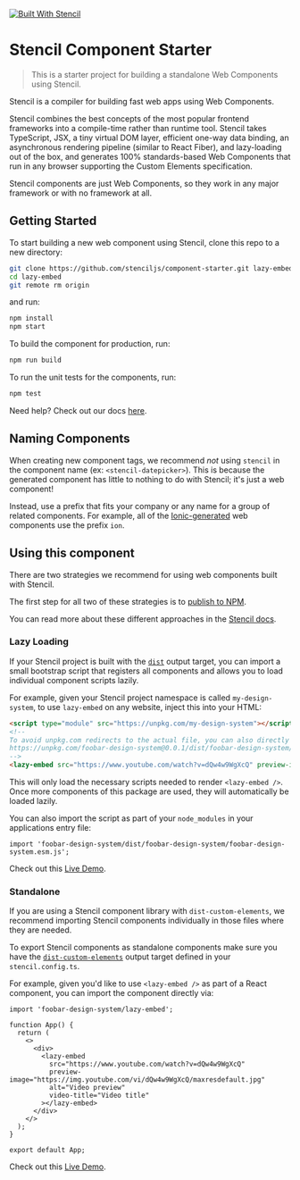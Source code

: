 [![Built With Stencil](https://img.shields.io/badge/-Built%20With%20Stencil-16161d.svg?logo=data%3Aimage%2Fsvg%2Bxml%3Bbase64%2CPD94bWwgdmVyc2lvbj0iMS4wIiBlbmNvZGluZz0idXRmLTgiPz4KPCEtLSBHZW5lcmF0b3I6IEFkb2JlIElsbHVzdHJhdG9yIDE5LjIuMSwgU1ZHIEV4cG9ydCBQbHVnLUluIC4gU1ZHIFZlcnNpb246IDYuMDAgQnVpbGQgMCkgIC0tPgo8c3ZnIHZlcnNpb249IjEuMSIgaWQ9IkxheWVyXzEiIHhtbG5zPSJodHRwOi8vd3d3LnczLm9yZy8yMDAwL3N2ZyIgeG1sbnM6eGxpbms9Imh0dHA6Ly93d3cudzMub3JnLzE5OTkveGxpbmsiIHg9IjBweCIgeT0iMHB4IgoJIHZpZXdCb3g9IjAgMCA1MTIgNTEyIiBzdHlsZT0iZW5hYmxlLWJhY2tncm91bmQ6bmV3IDAgMCA1MTIgNTEyOyIgeG1sOnNwYWNlPSJwcmVzZXJ2ZSI%2BCjxzdHlsZSB0eXBlPSJ0ZXh0L2NzcyI%2BCgkuc3Qwe2ZpbGw6I0ZGRkZGRjt9Cjwvc3R5bGU%2BCjxwYXRoIGNsYXNzPSJzdDAiIGQ9Ik00MjQuNywzNzMuOWMwLDM3LjYtNTUuMSw2OC42LTkyLjcsNjguNkgxODAuNGMtMzcuOSwwLTkyLjctMzAuNy05Mi43LTY4LjZ2LTMuNmgzMzYuOVYzNzMuOXoiLz4KPHBhdGggY2xhc3M9InN0MCIgZD0iTTQyNC43LDI5Mi4xSDE4MC40Yy0zNy42LDAtOTIuNy0zMS05Mi43LTY4LjZ2LTMuNkgzMzJjMzcuNiwwLDkyLjcsMzEsOTIuNyw2OC42VjI5Mi4xeiIvPgo8cGF0aCBjbGFzcz0ic3QwIiBkPSJNNDI0LjcsMTQxLjdIODcuN3YtMy42YzAtMzcuNiw1NC44LTY4LjYsOTIuNy02OC42SDMzMmMzNy45LDAsOTIuNywzMC43LDkyLjcsNjguNlYxNDEuN3oiLz4KPC9zdmc%2BCg%3D%3D&colorA=16161d&style=flat-square)](https://stenciljs.com)

# Stencil Component Starter

> This is a starter project for building a standalone Web Components using Stencil.

Stencil is a compiler for building fast web apps using Web Components.

Stencil combines the best concepts of the most popular frontend frameworks into a compile-time rather than runtime tool. Stencil takes TypeScript, JSX, a tiny virtual DOM layer, efficient one-way data binding, an asynchronous rendering pipeline (similar to React Fiber), and lazy-loading out of the box, and generates 100% standards-based Web Components that run in any browser supporting the Custom Elements specification.

Stencil components are just Web Components, so they work in any major framework or with no framework at all.

## Getting Started

To start building a new web component using Stencil, clone this repo to a new directory:

```bash
git clone https://github.com/stenciljs/component-starter.git lazy-embed
cd lazy-embed
git remote rm origin
```

and run:

```bash
npm install
npm start
```

To build the component for production, run:

```bash
npm run build
```

To run the unit tests for the components, run:

```bash
npm test
```

Need help? Check out our docs [here](https://stenciljs.com/docs/my-first-component).

## Naming Components

When creating new component tags, we recommend _not_ using `stencil` in the component name (ex: `<stencil-datepicker>`). This is because the generated component has little to nothing to do with Stencil; it's just a web component!

Instead, use a prefix that fits your company or any name for a group of related components. For example, all of the [Ionic-generated](https://ionicframework.com/) web components use the prefix `ion`.

## Using this component

There are two strategies we recommend for using web components built with Stencil.

The first step for all two of these strategies is to [publish to NPM](https://docs.npmjs.com/getting-started/publishing-npm-packages).

You can read more about these different approaches in the [Stencil docs](https://stenciljs.com/docs/publishing).

### Lazy Loading

If your Stencil project is built with the [`dist`](https://stenciljs.com/docs/distribution) output target, you can import a small bootstrap script that registers all components and allows you to load individual component scripts lazily.

For example, given your Stencil project namespace is called `my-design-system`, to use `lazy-embed` on any website, inject this into your HTML:

```html
<script type="module" src="https://unpkg.com/my-design-system"></script>
<!--
To avoid unpkg.com redirects to the actual file, you can also directly import:
https://unpkg.com/foobar-design-system@0.0.1/dist/foobar-design-system/foobar-design-system.esm.js
-->
<lazy-embed src="https://www.youtube.com/watch?v=dQw4w9WgXcQ" preview-image="https://img.youtube.com/vi/dQw4w9WgXcQ/maxresdefault.jpg"></lazy-embed>
```

This will only load the necessary scripts needed to render `<lazy-embed />`. Once more components of this package are used, they will automatically be loaded lazily.

You can also import the script as part of your `node_modules` in your applications entry file:

```tsx
import 'foobar-design-system/dist/foobar-design-system/foobar-design-system.esm.js';
```

Check out this [Live Demo](https://stackblitz.com/edit/vitejs-vite-y6v26a?file=src%2Fmain.tsx).

### Standalone

If you are using a Stencil component library with `dist-custom-elements`, we recommend importing Stencil components individually in those files where they are needed.

To export Stencil components as standalone components make sure you have the [`dist-custom-elements`](https://stenciljs.com/docs/custom-elements) output target defined in your `stencil.config.ts`.

For example, given you'd like to use `<lazy-embed />` as part of a React component, you can import the component directly via:

```tsx
import 'foobar-design-system/lazy-embed';

function App() {
  return (
    <>
      <div>
        <lazy-embed
          src="https://www.youtube.com/watch?v=dQw4w9WgXcQ"
          preview-image="https://img.youtube.com/vi/dQw4w9WgXcQ/maxresdefault.jpg"
          alt="Video preview"
          video-title="Video title"
        ></lazy-embed>
      </div>
    </>
  );
}

export default App;
```

Check out this [Live Demo](https://robruiz.github.io/lazy-embed/).
